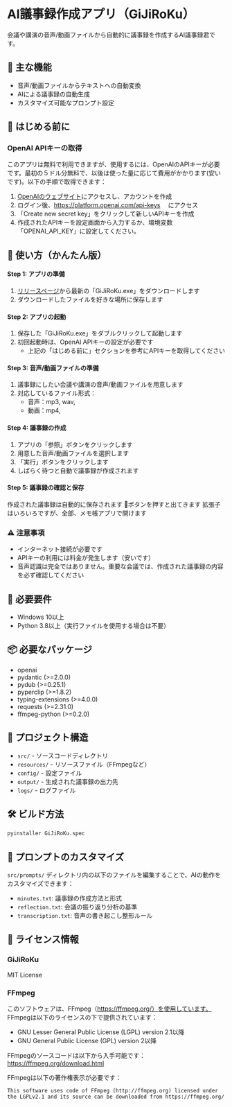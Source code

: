 # AI議事録作成アプリ（GiJiRoKu）

会議や講演の音声/動画ファイルから自動的に議事録を作成するAI議事録君です。

## 🌟 主な機能

- 音声/動画ファイルからテキストへの自動変換
- AIによる議事録の自動生成
- カスタマイズ可能なプロンプト設定

## 🚀 はじめる前に

###  OpenAI APIキーの取得

このアプリは無料で利用できますが、使用するには、OpenAIのAPIキーが必要です。最初の５ドル分無料で、以後は使った量に応じて費用がかかります(安いです)。以下の手順で取得できます：

1. [OpenAIのウェブサイト](https://platform.openai.com/signup)にアクセスし、アカウントを作成  
2. ログイン後、https://platform.openai.com/api-keys
　にアクセス  
3. 「Create new secret key」をクリックして新しいAPIキーを作成
4. 作成されたAPIキーを設定画面から入力するか、環境変数「OPENAI_API_KEY」に設定してください。


## 🚀 使い方（かんたん版）

#### Step 1: アプリの準備
1. [リリースページ](https://github.com/RentaroKai/AI_GiJiRoKu/releases)から最新の「GiJiRoKu.exe」をダウンロードします
2. ダウンロードしたファイルを好きな場所に保存します

#### Step 2: アプリの起動
1. 保存した「GiJiRoKu.exe」をダブルクリックして起動します
2. 初回起動時は、OpenAI APIキーの設定が必要です
   - 上記の「はじめる前に」セクションを参考にAPIキーを取得してください

#### Step 3: 音声/動画ファイルの準備
1. 議事録にしたい会議や講演の音声/動画ファイルを用意します
2. 対応しているファイル形式：
   - 音声：mp3, wav, 
   - 動画：mp4, 

#### Step 4: 議事録の作成
1. アプリの「参照」ボタンをクリックします
2. 用意した音声/動画ファイルを選択します
3. 「実行」ボタンをクリックします
4. しばらく待つと自動で議事録が作成されます

#### Step 5: 議事録の確認と保存
作成された議事録は自動的に保存されます
📁ボタンを押すと出てきます
拡張子はいろいろですが、全部、メモ帳アプリで開けます

### ⚠️ 注意事項
- インターネット接続が必要です
- APIキーの利用には料金が発生します（安いです）
- 音声認識は完全ではありません。重要な会議では、作成された議事録の内容を必ず確認してください


## 🔧 必要要件

- Windows 10以上
- Python 3.8以上（実行ファイルを使用する場合は不要）

## 📦 必要なパッケージ

- openai
- pydantic (>=2.0.0)
- pydub (>=0.25.1)
- pyperclip (>=1.8.2)
- typing-extensions (>=4.0.0)
- requests (>=2.31.0)
- ffmpeg-python (>=0.2.0)



## 📂 プロジェクト構造

- `src/` - ソースコードディレクトリ
- `resources/` - リソースファイル（FFmpegなど）
- `config/` - 設定ファイル
- `output/` - 生成された議事録の出力先
- `logs/` - ログファイル

## 🛠️ ビルド方法

```bash
pyinstaller GiJiRoKu.spec
```

## 🎯 プロンプトのカスタマイズ

`src/prompts/` ディレクトリ内の以下のファイルを編集することで、AIの動作をカスタマイズできます：

- `minutes.txt`: 議事録の作成方法と形式
- `reflection.txt`: 会議の振り返り分析の基準
- `transcription.txt`: 音声の書き起こし整形ルール



## 📝 ライセンス情報

### GiJiRoKu
MIT License

### FFmpeg
このソフトウェアは、FFmpeg（https://ffmpeg.org/）を使用しています。
FFmpegは以下のライセンスの下で提供されています：

- GNU Lesser General Public License (LGPL) version 2.1以降
- GNU General Public License (GPL) version 2以降

FFmpegのソースコードは以下から入手可能です：
https://ffmpeg.org/download.html

FFmpegは以下の著作権表示が必要です：
```
This software uses code of FFmpeg (http://ffmpeg.org) licensed under the LGPLv2.1 and its source can be downloaded from https://ffmpeg.org/
```
